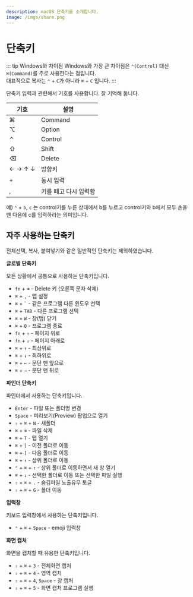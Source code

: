 ```yaml
---
description: macOS 단축키를 소개합니다.
image: /imgs/share.png
---
```


# 단축키

::: tip Windows와 차이점
Windows와 가장 큰 차이점은 `⌃(Control)` 대신 `⌘(Command)`를 주로 사용한다는 점입니다.  
대표적으로 복사는 `⌃` + `C`가 아니라 `⌘` + `C` 입니다.
:::

단축키 입력과 관련해서 기호를 사용합니다. 잘 기억해 둡니다.

| 기호    | 설명                  |
| ------- | --------------------- |
| ⌘       | Command               |
| ⌥       | Option                |
| ⌃       | Control               |
| ⇧       | Shift                 |
| ⌫       | Delete                |
| ← → ↑ ↓ | 방향키                |
| +       | 동시 입력             |
| ,       | 키를 떼고 다시 입력함 |

예) `⌃` + `b`, `c` 는 control키를 누른 상태에서 b를 누르고 control키와 b에서 모두 손을 뗀 다음에 c를 입력하라는 의미입니다.

## 자주 사용하는 단축키

전체선택, 복사, 붙여넣기와 같은 일반적인 단축키는 제외하였습니다.

**글로벌 단축키**

모든 상황에서 공통으로 사용하는 단축키입니다.

- `fn` + `⌫` - Delete 키 (오른쪽 문자 삭제)
- `⌘` + `,` - 앱 설정
- `⌘` + `` ` `` - 같은 프로그램 다른 윈도우 선택
- `⌘` + `TAB` - 다른 프로그램 선택
- `⌘` + `W` - 창(탭) 닫기
- `⌘` + `Q` - 프로그램 종료
- `fn` + `↑` - 페이지 위로
- `fn` + `↓` - 페이지 아래로
- `⌘` + `↑` - 최상위로
- `⌘` + `↓` - 최하위로
- `⌘` + `←` - 문단 맨 앞으로
- `⌘` + `→` - 문단 맨 뒤로

**파인더 단축키**

파인더에서 사용하는 단축키입니다.

- `Enter` - 파일 또는 폴더명 변경
- `Space` - 미리보기(Preview) 팝업으로 열기
- `⇧` + `⌘` + `N` - 새폴더
- `⌘` + `⌫` - 파일 삭제
- `⌘` + `T` - 탭 열기
- `⌘` + `[` - 이전 폴더로 이동
- `⌘` + `]` - 다음 폴더로 이동
- `⌘` + `↑` - 상위 폴더로 이동
- `⌃` + `⌘` + `↑` - 상위 폴더로 이동하면서 새 창 열기
- `⌘` + `↓` - 선택한 폴더로 이동 또는 선택한 파일 실행
- `⇧` + `⌘` + `.` - 숨김파일 노출유무 토글
- `⇧` + `⌘` + `G` - 폴더 이동

**입력창**

키보드 입력창에서 사용하는 단축키입니다.

- `⌃` + `⌘` + `Space` - emoji 입력창

**화면 캡처**

화면을 캡처할 때 유용한 단축키입니다.

- `⇧` + `⌘` + `3` - 전체화면 캡처
- `⇧` + `⌘` + `4` - 영역 캡처
- `⇧` + `⌘` + `4`, `Space` - 창 캡처
- `⇧` + `⌘` + `5` - 화면 캡처 프로그램 실행
